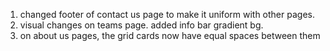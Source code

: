 1. changed footer of contact us page to make it uniform with other pages.
2. visual changes on teams page. added info bar gradient bg.
3. on about us pages, the grid cards now have equal spaces between them